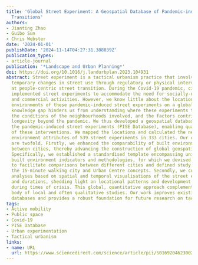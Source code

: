 ```yaml
---
title: 'Global Street Experiment: A Geospatial Database of Pandemic-induced Street
  Transitions'
authors:
- Jianting Zhao
- Guibo Sun
- Chris Webster
date: '2024-01-01'
publishDate: '2024-11-14T04:27:31.388839Z'
publication_types:
- article-journal
publication: '*Landscape and Urban Planning*'
doi: https://doi.org/10.1016/j.landurbplan.2023.104931
abstract: Street experiment is a tactical urbanism practice that involves implementing
  temporary changes in street use through regulatory or physical interventions, aimed
  at people-centric street transition. During the Covid-19 pandemic, cities worldwide
  implemented street experiments to accommodate the need for socially-distanced physical
  and commercial activities. However, we know little about the locations and urban
  environments of these pandemic-induced street experiments on a global scale. This
  knowledge gap hinders us from understanding where these experiments took place,
  the conditions of the neighbourhoods involved, and the factors contributing to their
  longevity beyond the pandemic. We thus developed a geospatial database to document
  the pandemic-induced street experiments (PISE Database), enabling quantitative analysis
  of these interventions. We mapped the locations and calculated the neighbourhood
  environment attributes of 539 street experiments in 333 cities. Our contributions
  are twofold. Firstly, we enhanced the comparability of built environment indicators
  between cities, thereby advancing the construction of global geospatial datasets.
  Specifically, we established a standardised template encompassing unified neighbourhood-level
  built environment indicators and methodologies, for which we devised relative values
  to facilitate comparisons between different cities and defined study areas using
  the 15-minute walking city and Urban Centre concepts. Secondly, we conducted primary
  analyses based on spatial and temporal visualisations of the street experiment locations
  and durations, shedding light on locational patterns and development trajectories
  during times of crisis. This global, quantitative approach complements the growing
  body of local and often qualitative studies. Our work improves existing global quantitative
  databases and provides a robust foundation for future research on tactical urbanism.
tags:
- Active mobility
- Public space
- Covid-19
- PISE Database
- Urban experimentation
- Tactical urbanism
links:
- name: URL
  url: https://www.sciencedirect.com/science/article/pii/S0169204623002505
---
```

